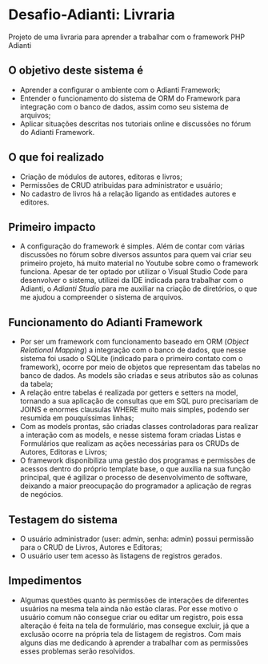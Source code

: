 # Desafio-Adianti: Livraria
Projeto de uma livraria para aprender a trabalhar com o framework PHP Adianti

## O objetivo deste sistema é
* Aprender a configurar o ambiente com o Adianti Framework;
* Entender o funcionamento do sistema de ORM do Framework para integração com o banco de dados, assim como seu sistema de arquivos;
* Aplicar situações descritas nos tutoriais online e discussões no fórum do Adianti Framework.

## O que foi realizado
* Criação de módulos de autores, editoras e livros;
* Permissões de CRUD atribuidas para administrator e usuário;
* No cadastro de livros há a relação ligando as entidades autores e editores.

## Primeiro impacto
* A configuração do framework é simples. Além de contar com várias discussões no fórum sobre diversos assuntos para quem vai criar seu primeiro projeto, há muito material no Youtube sobre como o framework funciona. Apesar de ter optado por utilizar o Visual Studio Code para desenvolver o sistema, utilizei da IDE indicada para trabalhar com o Adianti, o *Adianti Studio* para me auxiliar na criação de diretórios, o que me ajudou a compreender o sistema de arquivos.

## Funcionamento do Adianti Framework
* Por ser um framework com funcionamento baseado em ORM (*Object Relational Mapping*) a integração com o banco de dados, que nesse sistema foi usado o SQLite (indicado para o primeiro contato com o framework), ocorre por meio de objetos que representam das tabelas no banco de dados. As models são criadas e seus atributos são as colunas da tabela;
* A relação entre tabelas é realizada por getters e setters na model, tornando a sua aplicação de consultas que em SQL puro precisariam de JOINS e enormes clausulas WHERE muito mais simples, podendo ser resumida em pouquíssimas linhas;
* Com as models prontas, são criadas classes controladoras para realizar a interação com as models, e nesse sistema foram criadas Listas e Formulários que realizam as ações necessárias para os CRUDs de Autores, Editoras e Livros;
* O framework disponibiliza uma gestão dos programas e permissões de acessos dentro do próprio template base, o que auxilia na sua função principal, que é agilizar o processo de desenvolvimento de software, deixando a maior preocupação do programador a aplicação de regras de negócios.

## Testagem do sistema
* O usuário administrador (user: admin, senha: admin) possui permissão para o CRUD de Livros, Autores e Editoras;
* O usuário user tem acesso às listagens de registros gerados.

## Impedimentos
* Algumas questões quanto às permissões de interações de diferentes usuários na mesma tela ainda não estão claras. Por esse motivo o usuário comum não consegue criar ou editar um registro, pois essa alteração é feita na tela de formulário, mas consegue excluir, já que a exclusão ocorre na própria tela de listagem de registros. Com mais alguns dias me dedicando à aprender a trabalhar com as permissões esses problemas serão resolvidos.
